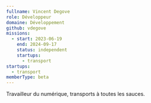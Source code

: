 ```yaml
---
fullname: Vincent Degove
role: Développeur
domaine: Développement
github: vdegove
missions:
  - start: 2023-06-19
    end: 2024-09-17
    status: independent
    startups:
      - transport
startups:
  - transport
memberType: beta
---
```

Travailleur du numérique, transports à toutes les sauces.